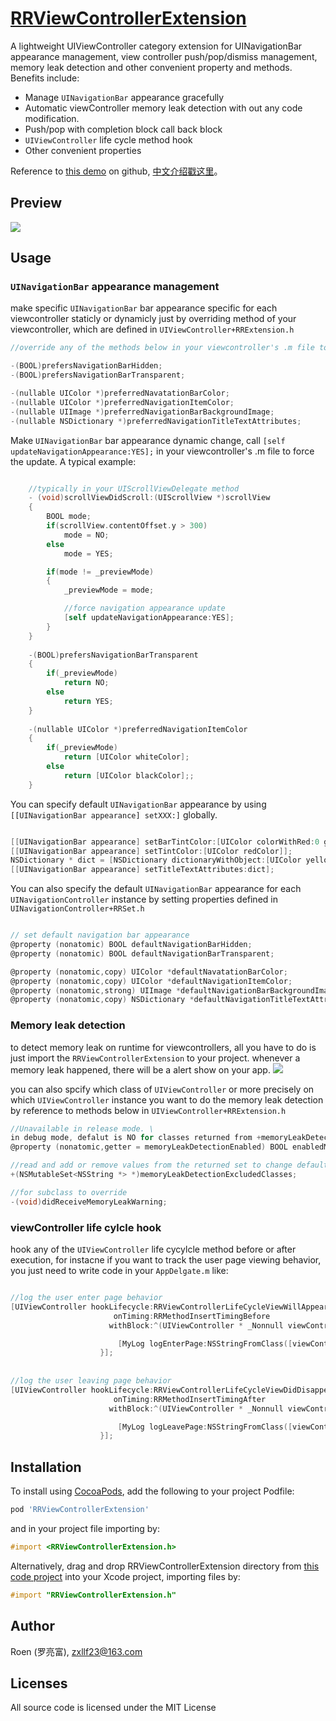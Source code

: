 # [RRViewControllerExtension](https://github.com/Roen-Ro/RRViewControllerExtension)


A lightweight UIViewController category extension for UINavigationBar  appearance management, view controller push/pop/dismiss management, memory leak detection and other convenient property and methods. Benefits include:

- Manage `UINavigationBar` appearance gracefully
- Automatic viewController memory leak detection with out any code modification.
- Push/pop with completion block call back block
- `UIViewController` life cycle method hook
- Other convenient properties

Reference to [this demo](https://github.com/Roen-Ro/RRViewControllerExtension) on github, [中文介绍戳这里](https://www.jianshu.com/p/59aba25692fe)。

## Preview
![](https://github.com/Roen-Ro/DemoResources/blob/master/RRUIViewControllerExtensio/rrvc004.gif?raw=true)

## Usage

### `UINavigationBar` appearance management
make specific `UINavigationBar`   bar appearance specific for each viewcontroller staticly or dynamicly just by overriding method of your viewcontroller, which are defined in `UIViewController+RRExtension.h`

```objective-c
//override any of the methods below in your viewcontroller's .m file to make specific navigation bar appearance

-(BOOL)prefersNavigationBarHidden;
-(BOOL)prefersNavigationBarTransparent;

-(nullable UIColor *)preferredNavatationBarColor;
-(nullable UIColor *)preferredNavigationItemColor;
-(nullable UIImage *)preferredNavigationBarBackgroundImage;
-(nullable NSDictionary *)preferredNavigationTitleTextAttributes;
```
Make `UINavigationBar`   bar appearance dynamic change, call `[self updateNavigationAppearance:YES];`  in your viewcontroller's .m file to force the update.
A typical example:

```objective-c

    //typically in your UIScrollViewDelegate method
    - (void)scrollViewDidScroll:(UIScrollView *)scrollView
    {
        BOOL mode;
        if(scrollView.contentOffset.y > 300)
            mode = NO;
        else
            mode = YES;

        if(mode != _previewMode)
        {
            _previewMode = mode;

            //force navigation appearance update
            [self updateNavigationAppearance:YES];
        }
    }
    
    -(BOOL)prefersNavigationBarTransparent
    {
        if(_previewMode)
            return NO;
        else
            return YES;
    }
    
    -(nullable UIColor *)preferredNavigationItemColor
    {
        if(_previewMode)
            return [UIColor whiteColor];
        else
            return [UIColor blackColor];;
    }

```


You can specify default `UINavigationBar`  appearance by using `[[UINavigationBar appearance] setXXX:]` globally.

```objective-c

[[UINavigationBar appearance] setBarTintColor:[UIColor colorWithRed:0 green:0.45 blue:0.8 alpha:1.0]];
[[UINavigationBar appearance] setTintColor:[UIColor redColor]];
NSDictionary * dict = [NSDictionary dictionaryWithObject:[UIColor yellowColor] forKey:NSForegroundColorAttributeName];
[[UINavigationBar appearance] setTitleTextAttributes:dict];

```

You can also specify the default  `UINavigationBar`  appearance for each `UINavigationController` instance by setting properties defined in `UINavigationController+RRSet.h`
```objective-c

// set default navigation bar appearance
@property (nonatomic) BOOL defaultNavigationBarHidden;
@property (nonatomic) BOOL defaultNavigationBarTransparent;

@property (nonatomic,copy) UIColor *defaultNavatationBarColor;
@property (nonatomic,copy) UIColor *defaultNavigationItemColor;
@property (nonatomic,strong) UIImage *defaultNavigationBarBackgroundImage;
@property (nonatomic,copy) NSDictionary *defaultNavigationTitleTextAttributes;

```

### Memory leak detection
to detect memory leak on runtime for viewcontrollers, all you have to do is just import the  `RRViewControllerExtension` to your project. whenever a memory leak happened, there will be a alert show on your app.
![](https://github.com/Roen-Ro/DemoResources/blob/master/RRUIViewControllerExtensio/screen001.jpeg?raw=true)

you can also spcify which class of  `UIViewController` or more precisely on which   `UIViewController` instance you want to do the memory leak detection by reference to methods below in `UIViewController+RRExtension.h`

```objective-c
//Unavailable in release mode. \
in debug mode, defalut is NO for classes returned from +memoryLeakDetectionExcludedClasses method and YES for others
@property (nonatomic,getter = memoryLeakDetectionEnabled) BOOL enabledMemoryLeakDetection;

//read and add or remove values from the returned set to change default excluded memory detection classes
+(NSMutableSet<NSString *> *)memoryLeakDetectionExcludedClasses;

//for subclass to override
-(void)didReceiveMemoryLeakWarning;

```


### viewController life cylcle hook
hook any of the `UIViewController` life cycylcle method before or after execution, for instacne if you want to track the user page viewing behavior, you just need to write code in your `AppDelgate.m` like:

```objective-c

//log the user enter page behavior
[UIViewController hookLifecycle:RRViewControllerLifeCycleViewWillAppear
                       onTiming:RRMethodInsertTimingBefore
                      withBlock:^(UIViewController * _Nonnull viewController, BOOL animated) {

                        [MyLog logEnterPage:NSStringFromClass([viewController class])];
                    }];
            
            
//log the user leaving page behavior
[UIViewController hookLifecycle:RRViewControllerLifeCycleViewDidDisappear
                       onTiming:RRMethodInsertTimingAfter
                      withBlock:^(UIViewController * _Nonnull viewController, BOOL animated) {

                        [MyLog logLeavePage:NSStringFromClass([viewController class])];
                    }];

```

## Installation

To install using [CocoaPods](https://github.com/cocoapods/cocoapods), add the following to your project Podfile:

```ruby
pod 'RRViewControllerExtension'
```
and in your project file importing by:
```objective-c
#import <RRViewControllerExtension.h>
```


Alternatively, drag and drop RRViewControllerExtension directory from [this code project](https://github.com/Roen-Ro/RRViewControllerExtension) into your Xcode project, importing files by:

```objective-c
#import "RRViewControllerExtension.h"
```



## Author

Roen (罗亮富), zxllf23@163.com

## Licenses

All source code is licensed under the MIT License

